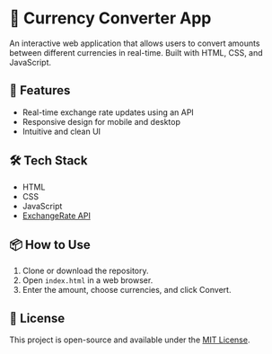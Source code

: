 # 💱 Currency Converter App

An interactive web application that allows users to convert amounts between different currencies in real-time. Built with HTML, CSS, and JavaScript.

## 🚀 Features

- Real-time exchange rate updates using an API
- Responsive design for mobile and desktop
- Intuitive and clean UI

## 🛠️ Tech Stack

- HTML
- CSS
- JavaScript
- [ExchangeRate API](https://www.exchangerate-api.com/)

## 📦 How to Use

1. Clone or download the repository.
2. Open `index.html` in a web browser.
3. Enter the amount, choose currencies, and click Convert.

## 📄 License

This project is open-source and available under the [MIT License](LICENSE).
